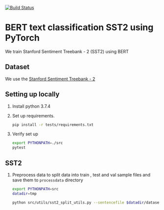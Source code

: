 [![Build Status](https://travis-ci.org/elangovana/bert-classification.svg?branch=master)](https://travis-ci.org/elangovana/bert-classification)
# BERT text classification SST2 using PyTorch
 
 We train  Stanford Sentiment Treebank - 2 (SST2) using BERT
 
 ## Dataset
 We use the [ Stanford Sentiment Treebank - 2](https://nlp.stanford.edu/sentiment/index.html)
 
 ## Setting up locally
 1. Install python 3.7.4
 
 1. Set up requirements. 
    
    ```bash
    pip install -r tests/requirements.txt
    ```
    
 1. Verify set up
    
    ```bash
    export PYTHONPATH=./src
    pytest
    ```
    

 ## SST2
 
1. Preprocess data to split data into train , test and val sample files and save them to `processdata` directory
      
    ```bash
    export PYTHONPATH=src
    datadir=tmp
    
    python src/utils/sst2_split_utils.py --sentencefile $datadir/datasetSentences.txt  --sentiment $datadir/sentiment_labels.txt  --dictionary $datadir/dictionary.txt --split $datadir/datasetSplit.txt --outdir processdata
    ```